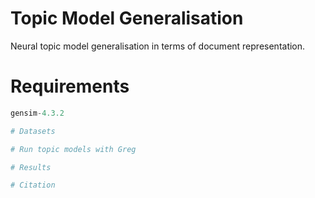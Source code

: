 # Topic Model Generalisation
Neural topic model generalisation in terms of document representation.

# Requirements
```python
gensim-4.3.2 

# Datasets

# Run topic models with Greg

# Results

# Citation 

